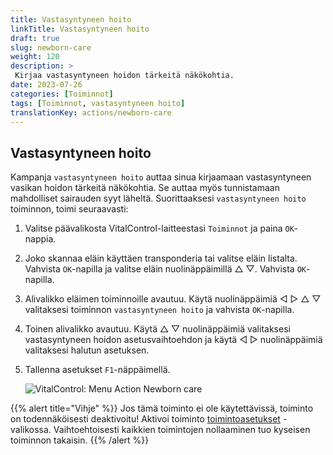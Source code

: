 ```yaml
---
title: Vastasyntyneen hoito
linkTitle: Vastasyntyneen hoito
draft: true
slug: newborn-care
weight: 120
description: >
 Kirjaa vastasyntyneen hoidon tärkeitä näkökohtia.
date: 2023-07-26
categories: [Toiminnot]
tags: [Toiminnot, vastasyntyneen hoito]
translationKey: actions/newborn-care
---
```


## Vastasyntyneen hoito

Kampanja `vastasyntyneen hoito` auttaa sinua kirjaamaan vastasyntyneen vasikan hoidon tärkeitä näkökohtia. Se auttaa myös tunnistamaan mahdolliset sairauden syyt
läheltä. Suorittaaksesi `vastasyntyneen hoito` toiminnon, toimi seuraavasti:

1. Valitse päävalikosta VitalControl-laitteestasi `Toiminnot` ja paina `OK`-nappia.

2. Joko skannaa eläin käyttäen transponderia tai valitse eläin listalta. Vahvista `OK`-napilla ja valitse eläin nuolinäppäimillä △ ▽. Vahvista `OK`-napilla.

3. Alivalikko eläimen toiminnoille avautuu. Käytä nuolinäppäimiä ◁ ▷ △ ▽ valitaksesi toiminnon `vastasyntyneen hoito` ja vahvista `OK`-napilla.

4. Toinen alivalikko avautuu. Käytä △ ▽ nuolinäppäimiä valitaksesi vastasyntyneen hoidon asetusvaihtoehdon ja käytä ◁ ▷ nuolinäppäimiä valitaksesi halutun asetuksen.

5. Tallenna asetukset `F1`-näppäimellä.

    ![VitalControl: Menu Action Newborn care](../images/newborncare.png "Vastasyntyneen hoito")

{{% alert title="Vihje" %}}
Jos tämä toiminto ei ole käytettävissä, toiminto on todennäköisesti deaktivoitu! Aktivoi toiminto [toimintoasetukset](../settings/) -valikossa. Vaihtoehtoisesti kaikkien toimintojen nollaaminen tuo kyseisen toiminnon takaisin.
{{% /alert %}}
